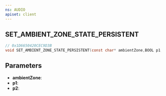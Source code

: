 ```yaml
---
ns: AUDIO
apiset: client
---
```

## SET_AMBIENT_ZONE_STATE_PERSISTENT

```c
// 0x1D6650420CEC9D3B
void SET_AMBIENT_ZONE_STATE_PERSISTENT(const char* ambientZone,BOOL p1,BOOL p2);
```


## Parameters
* **ambientZone**:
* **p1**:
* **p2**: